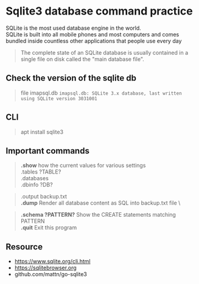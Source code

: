 # Sqlite3 database command practice
SQLite is the most used database engine in the world. \
SQLite is built into all mobile phones and most computers and comes bundled inside countless other applications that people use every day

> The complete state of an SQLite database is usually contained in a single file on disk called the "main database file".

## Check the version of the sqlite db
> file imapsql.db
``imapsql.db: SQLite 3.x database, last written using SQLite version 3031001``

## CLI
> apt install sqlite3

## Important commands
> **.show**  how the current values for various settings \
> .tables ?TABLE? \
> .databases \
> .dbinfo ?DB? 

> .output backup.txt \
> **.dump** Render all database content as SQL into backup.txt file \

> **.schema ?PATTERN?** Show the CREATE statements matching PATTERN \
> **.quit**   Exit this program

## Resource
* https://www.sqlite.org/cli.html
* https://sqlitebrowser.org
* github.com/mattn/go-sqlite3